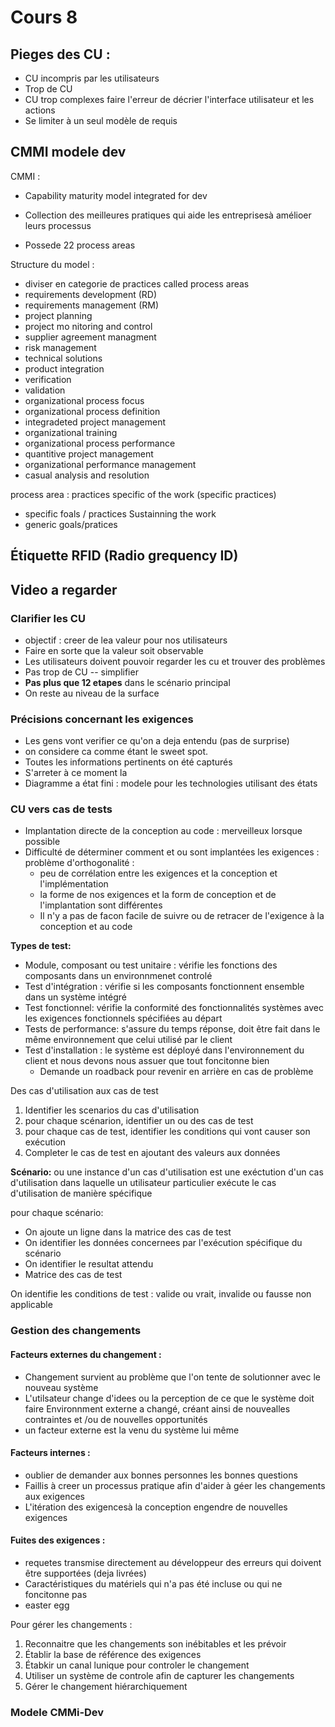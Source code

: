 # Cours 8

## Pieges des CU :

- CU incompris par les utilisateurs
- Trop de CU
- CU trop complexes faire l'erreur de décrier l'interface utilisateur et les actions
- Se limiter à un seul modèle de requis

## CMMI modele dev

CMMI :

- Capability maturity model integrated for dev

- Collection des meilleures pratiques qui aide les entreprisesà amélioer leurs processus
- Possede 22 process areas

Structure du model :

- diviser en categorie de practices called process areas
- requirements development (RD)
- requirements management (RM)
- project planning
- project mo nitoring and control
- supplier agreement managment
- risk management
- technical solutions
- product integration
- verification
- validation
- organizational process focus
- organizational process definition
- integradeted project management
- organizational training
- organizational process performance
- quantitive project management
- organizational performance management
- casual analysis and resolution

process area :
practices specific of the work (specific practices)

- specific foals / practices
  Sustainning the work
- generic goals/pratices

## Étiquette RFID (Radio grequency ID)

## Video a regarder

### Clarifier les CU

- objectif : creer de lea valeur pour nos utilisateurs
- Faire en sorte que la valeur soit observable
- Les utilisateurs doivent pouvoir regarder les cu et trouver des problèmes
- Pas trop de CU -- simplifier
- **Pas plus que 12 etapes** dans le scénario principal
- On reste au niveau de la surface

### Précisions concernant les exigences

- Les gens vont verifier ce qu'on a deja entendu (pas de surprise)
- on considere ca comme étant le sweet spot.
- Toutes les informations pertinents on été capturés
- S'arreter à ce moment la
- Diagramme a état fini : modele pour les technologies utilisant des états

### CU vers cas de tests

- Implantation directe de la conception au code : merveilleux lorsque possible
- Difficulté de déterminer comment et ou sont implantées les exigences : problème d'orthogonalité :
  - peu de corrélation entre les exigences et la conception et l'implémentation
  - la forme de nos exigences et la form de conception et de l'implantation sont différentes
  - Il n'y a pas de facon facile de suivre ou de retracer de l'exigence à la conception et au code

**Types de test:**

- Module, composant ou test unitaire : vérifie les fonctions des composants dans un environnmenet controlé
- Test d'intégration : vérifie si les composants fonctionnent ensemble dans un système intégré
- Test fonctionnel: vérifie la conformité des fonctionnalités systèmes avec les exigences fonctionnels spécifiées au départ
- Tests de performance: s'assure du temps réponse, doit être fait dans le même environnement que celui utilisé par le client
- Test d'installation : le système est déployé dans l'environnement du client et nous devons nous assuer que tout foncitonne bien
  - Demande un roadback pour revenir en arrière en cas de problème

Des cas d'utilisation aux cas de test

1. Identifier les scenarios du cas d'utilisation
1. pour chaque scénarion, identifier un ou des cas de test
1. pour chaque cas de test, identifier les conditions qui vont causer son exécution
1. Completer le cas de test en ajoutant des valeurs aux données

**Scénario:** ou une instance d'un cas d'utilisation est une exéctution d'un cas d'utilisation dans laquelle un utilisateur particulier exécute le cas d'utilisation de manière spécifique

pour chaque scénario:

- On ajoute un ligne dans la matrice des cas de test
- On identifier les données concernees par l'exécution spécifique du scénario
- On identifier le resultat attendu
- Matrice des cas de test

On identifie les conditions de test : valide ou vrait, invalide ou fausse non applicable

### Gestion des changements

#### Facteurs externes du changement :

- Changement survient au problème que l'on tente de solutionner avec le nouveau système
- L'utilsateur change d'idees ou la perception de ce que le système doit faire Environnment externe a changé, créant ainsi de nouvealles contraintes et /ou de nouvelles opportunités
- un facteur externe est la venu du système lui même

#### Facteurs internes :

- oublier de demander aux bonnes personnes les bonnes questions
- Faillis à creer un processus pratique afin d'aider à géer les changements aux exigences
- L'itération des exigencesà la conception engendre de nouvelles exigences

#### Fuites des exigences :

- requetes transmise directement au développeur des erreurs qui doivent être supportées (deja livrées)
- Caractéristiques du matériels qui n'a pas été incluse ou qui ne foncitonne pas
- easter egg

Pour gérer les changements :

1. Reconnaitre que les changements son inébitables et les prévoir
1. Établir la base de référence des exigences
1. Étabkir un canal lunique pour controler le changement
1. Utiliser un système de controle afin de capturer les changements
1. Gérer le changement hiérarchiquement

### Modele CMMi-Dev
